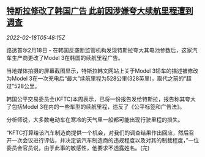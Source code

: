 <!--1645164063000-->
[特斯拉修改了韩国广告 此前因涉嫌夸大续航里程遭到调查](https://cn.reuters.com/article/tesla-south-korea-adv-0218-idCNKBS2KN0DN)
------

<div><i>2022-02-18T05:48:15Z</i></div><p>路透首尔2月18日 - 在韩国反垄断监管机构发现特斯拉夸大其电池参数后，这家汽车生产商更改了Model 3在韩国的续航里程广告。</p><p>当地媒体拍摄的屏幕截图显示，特斯拉韩文网站上关于Model 3轿车的描述被修改为Model 3在一次充电后“最大”续航里程为528公里(328英里)，取代之前的“超过”528公里。</p><p>韩国公平交易委员会(KFTC)本周表示，已将一份报告发给特斯拉，报告称其夸大了包括Model 3在内的一些车型的续航里程，违反了《公平标签和广告法》。</p><p>分析师说，大多数电动车在寒冷的天气里一般都可能出现行驶里程的损失。</p><p>“KFTC打算给该汽车制造商提供一个机会，对我们的调查结果作出回应，然后召开一次会议进行评估，并决定该汽车制造商的违规程度以及对其的制裁程度，”一位委员会官员说，由于此事的敏感性，他要求不透露姓名。(完)</p>
